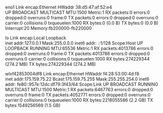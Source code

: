 eno1      Link encap:Ethernet  HWaddr 38:d5:47:af:52:e4  
          UP BROADCAST MULTICAST  MTU:1500  Metric:1
          RX packets:0 errors:0 dropped:0 overruns:0 frame:0
          TX packets:0 errors:0 dropped:0 overruns:0 carrier:0
          collisions:0 txqueuelen:1000 
          RX bytes:0 (0.0 B)  TX bytes:0 (0.0 B)
          Interrupt:20 Memory:fb200000-fb220000 

lo        Link encap:Local Loopback  
          inet addr:127.0.0.1  Mask:255.0.0.0
          inet6 addr: ::1/128 Scope:Host
          UP LOOPBACK RUNNING  MTU:65536  Metric:1
          RX packets:4013786 errors:0 dropped:0 overruns:0 frame:0
          TX packets:4013786 errors:0 dropped:0 overruns:0 carrier:0
          collisions:0 txqueuelen:1000 
          RX bytes:274229344 (274.2 MB)  TX bytes:274229344 (274.2 MB)

wlxf42853004df8 Link encap:Ethernet  HWaddr f4:28:53:00:4d:f8  
          inet addr:175.159.75.22  Bcast:175.159.75.255  Mask:255.255.254.0
          inet6 addr: fe80::957e:12dc:df79:3f43/64 Scope:Link
          UP BROADCAST RUNNING MULTICAST  MTU:1500  Metric:1
          RX packets:6467763 errors:0 dropped:0 overruns:0 frame:0
          TX packets:4052771 errors:0 dropped:0 overruns:0 carrier:0
          collisions:0 txqueuelen:1000 
          RX bytes:2218055586 (2.2 GB)  TX bytes:1549256569 (1.5 GB)

